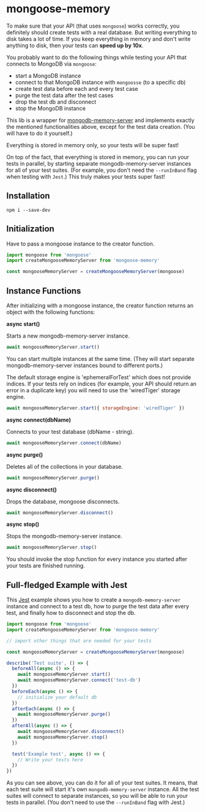 # mongoose-memory

To make sure that your API (that uses `mongoose`) works correctly, you definitely should create tests with a real database. But writing everything to disk takes a lot of time. If you keep everything in memory and don't write anything to disk, then your tests can **speed up by 10x**. 

You probably want to do the following things while testing your API that connects to MongoDB via `mongoose`:
 - start a MongoDB instance
 - connect to that MongoDB instance with `mongoosse` (to a specific db)
 - create test data before each and every test case
 - purge the test data after the test cases
 - drop the test db and disconnect
 - stop the MongoDB instance

This lib is a wrapper for [mongodb-memory-server](https://www.npmjs.com/package/mongodb-memory-server) and implements exactly the mentioned functionalities above, except for the test data creation. (You will have to do it yourself.)

Everything is stored in memory only, so your tests will be super fast!

On top of the fact, that everything is stored in memory, you can run your tests in parallel, by starting separate mongodb-memory-server instances for all of your test suites. (For example, you don't need the `--runInBand` flag when testing with `Jest`.) This truly makes your tests super fast!


## Installation

```
npm i --save-dev
```

## Initialization

Have to pass a mongoose instance to the creator function.

```js
import mongoose from 'mongoose'
import createMongooseMemoryServer from 'mongoose-memory'

const mongooseMemoryServer = createMongooseMemoryServer(mongoose)
```

## Instance Functions

After initializing with a mongoose instance, the creator function returns an object with the following functions:

**async start()**

Starts a new mongodb-memory-server instance.

```javascript
await mongooseMemoryServer.start()
```

You can start multiple instances at the same time. (They will start separate mongodb-memory-server instances bound to different ports.)

The default storage engine is 'ephemeralForTest' which does not provide indices. If your tests rely on indices (for example, your API should return an error in a duplicate key) you will need to use the 'wiredTiger' storage engine.

```javascript
await mongooseMemoryServer.start({ storageEngine: 'wiredTiger' })
```

**async connect(dbName)**

Connects to your test database (dbName - string).

```javascript
await mongooseMemoryServer.connect(dbName)
```

**async purge()**

Deletes all of the collections in your database.

```javascript
await mongooseMemoryServer.purge()
```

**async disconnect()**

Drops the database, mongoose disconnects.

```javascript
await mongooseMemoryServer.disconnect()
```

**async stop()**

Stops the mongodb-memory-server instance.

```javascript
await mongooseMemoryServer.stop()
```

You should invoke the stop function for every instance you started after your tests are finished running.



## Full-fledged Example with Jest

This [Jest](https://jestjs.io/) example shows you how to create a `mongodb-memory-server` instance and connect to a test db, how to purge the test data after every test, and finally how to disconnect and stop the db.

```javascript
import mongoose from 'mongoose'
import createMongooseMemoryServer from 'mongoose-memory'

// import other things that are needed for your tests

const mongooseMemoryServer = createMongooseMemoryServer(mongoose)

describe('Test suite', () => {
  beforeAll(async () => {
    await mongooseMemoryServer.start()
    await mongooseMemoryServer.connect('test-db')
  })
  beforeEach(async () => {
    // initialize your default db
  })
  afterEach(async () => {
    await mongooseMemoryServer.purge()
  })
  afterAll(async () => {
    await mongooseMemoryServer.disconnect()
    await mongooseMemoryServer.stop()
  })

  test('Example test', async () => {
    // Write your tests here
  })
})
```
As you can see above, you can do it for all of your test suites. It means, that each test suite will start it's own `mongodb-memory-server` instance. All the test suites will connect to separate instances, so you will be able to run your tests in parallel. (You don't need to use the `--runInBand` flag with Jest.)
